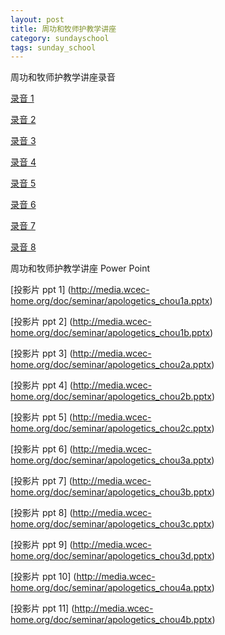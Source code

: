 ```yaml
---
layout: post 
title: 周功和牧师护教学讲座
category: sundayschool
tags: sunday_school
---
```


周功和牧师护教学讲座录音

 [录音 1](http://media.wcec-home.org/audio/seminar/20150814_Chou.mp3)

 [录音 2](http://media.wcec-home.org/audio/seminar/20150815_ChouPart1.mp3)

 [录音 3](http://media.wcec-home.org/audio/seminar/20150815_ChouPart2.mp3)

 [录音 4](http://media.wcec-home.org/audio/seminar/20150815_ChouPart3.mp3)

 [录音 5](http://media.wcec-home.org/audio/seminar/20150815_ChouPart4.mp3)

 [录音 6](http://media.wcec-home.org/audio/seminar/20150815_ChouPart5.mp3)

 [录音 7](http://media.wcec-home.org/audio/seminar/20150816_ChouPart1.mp3)

 [录音 8](http://media.wcec-home.org/audio/message/20150816_Chou.mp3)




 周功和牧师护教学讲座 Power Point

 [投影片 ppt 1]  (http://media.wcec-home.org/doc/seminar/apologetics_chou1a.pptx)

 [投影片 ppt 2]  (http://media.wcec-home.org/doc/seminar/apologetics_chou1b.pptx)

 [投影片 ppt 3]  (http://media.wcec-home.org/doc/seminar/apologetics_chou2a.pptx)

 [投影片 ppt 4]  (http://media.wcec-home.org/doc/seminar/apologetics_chou2b.pptx)

 [投影片 ppt 5]  (http://media.wcec-home.org/doc/seminar/apologetics_chou2c.pptx)

 [投影片 ppt 6]  (http://media.wcec-home.org/doc/seminar/apologetics_chou3a.pptx)

 [投影片 ppt 7]  (http://media.wcec-home.org/doc/seminar/apologetics_chou3b.pptx)

 [投影片 ppt 8]  (http://media.wcec-home.org/doc/seminar/apologetics_chou3c.pptx)

 [投影片 ppt 9]  (http://media.wcec-home.org/doc/seminar/apologetics_chou3d.pptx)

 [投影片 ppt 10]  (http://media.wcec-home.org/doc/seminar/apologetics_chou4a.pptx)

 [投影片 ppt 11]  (http://media.wcec-home.org/doc/seminar/apologetics_chou4b.pptx)